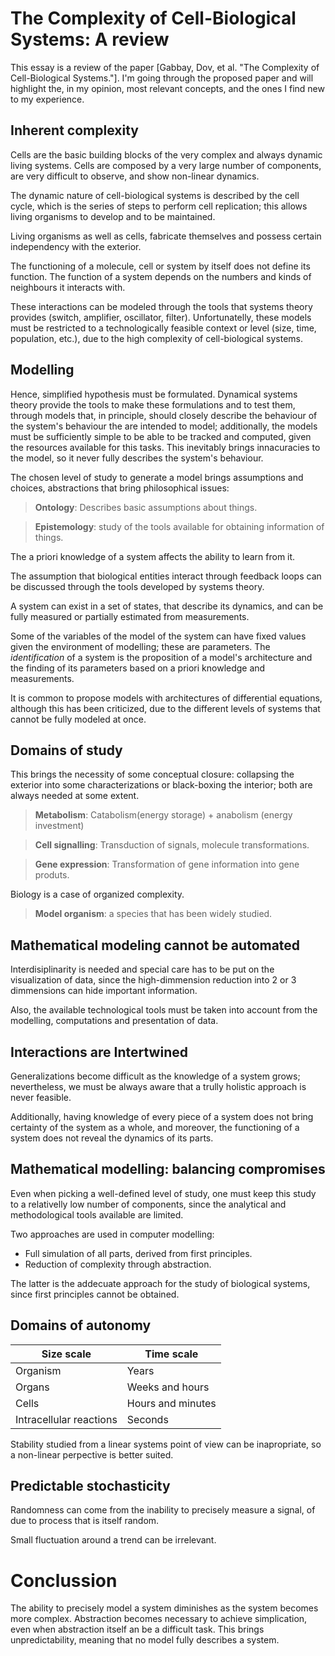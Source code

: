 

# The Complexity of Cell-Biological Systems: A review

This essay is a review of the paper [Gabbay, Dov, et al. "The Complexity of Cell-Biological Systems."]. I'm going through the proposed paper and will highlight the, in my opinion, most relevant concepts, and the ones I find new to my experience.

## Inherent complexity

Cells are the basic building blocks of the very complex and always dynamic living systems. Cells are composed by a very large number of components, are very difficult to observe, and show non-linear dynamics.

The dynamic nature of cell-biological systems is described by the cell cycle, which is the series of steps to perform cell replication; this allows living organisms to develop and to be maintained.

Living organisms as well as cells, fabricate themselves and possess certain independency with the exterior.

The functioning of a molecule, cell or system by itself does not define its function. The function of a system depends on the numbers and kinds of neighbours it interacts with.

These interactions can be modeled through the tools that systems theory provides (switch, amplifier, oscillator, filter). Unfortunatelly, these models must be restricted to a technologically feasible context or level (size, time, population, etc.), due to the high complexity of cell-biological systems. 



## Modelling

Hence, simplified hypothesis must be formulated. Dynamical systems theory provide the tools to make these formulations and to test them, through models that, in principle, should closely describe the behaviour of the system's behaviour the are intended to model; additionally, the models must be sufficiently simple to be able to be tracked and computed, given the resources available for this tasks. This inevitably brings innacuracies to the model, so it never fully describes the system's behaviour. 

The chosen level of study to generate a model brings assumptions and choices, abstractions that bring philosophical issues:

> **Ontology**: Describes basic assumptions about things. 

>  **Epistemology**:  study of the tools available for obtaining information of things. 

The a priori knowledge of a system affects the ability to learn from it.

 The assumption that biological entities interact through feedback loops can be discussed through the tools developed by systems theory.

A system can exist in a set of states, that describe its dynamics, and can be fully measured or partially estimated from measurements. 

Some of the variables of the model of the system can have fixed values given the environment of modelling; these are parameters. The *identification* of a system is the proposition of a model's architecture and the finding of its parameters based on a priori knowledge and measurements.

It is common to propose models with architectures of differential equations, although this has been criticized, due to the different levels of systems that cannot be fully modeled at once.

## Domains of study

This brings the necessity of some conceptual closure: collapsing the exterior into some characterizations or black-boxing the interior; both are always needed at some extent. 


> **Metabolism**: Catabolism(energy storage) + anabolism (energy investment)

> **Cell signalling**: Transduction of signals, molecule transformations.

> **Gene expression**:  Transformation of gene information into gene produts.

Biology is a case of organized complexity.

> **Model organism**:  a species that has been widely studied.

## Mathematical modeling cannot be automated

Interdisiplinarity is needed and special care has to be put on the visualization of data, since the high-dimmension reduction into 2 or 3 dimmensions can hide important information.

Also, the available technological tools must be taken into account from the modelling, computations and presentation of data.

## Interactions are Intertwined

Generalizations become difficult as the knowledge of a system grows; nevertheless, we must be always aware that a trully holistic approach is never feasible. 

Additionally, having knowledge of every piece of a system does not bring certainty of the system as a whole, and moreover, the functioning of a system does not reveal the dynamics of its parts.



## Mathematical modelling: balancing compromises

Even when picking a well-defined level of study, one must keep this study to a relativelly low number of components, since the analytical and methodological tools available are limited.

Two approaches are used in computer modelling:

 - Full simulation of all parts, derived from first principles.
  - Reduction of complexity through abstraction.


The latter is the addecuate approach for the study of biological systems, since first principles cannot be obtained.


## Domains of autonomy

| Size scale | Time scale  |
|---------| ---- |
| Organism | Years |
|  Organs |  Weeks and hours |
| Cells |  Hours and minutes
| Intracellular reactions | Seconds 

Stability studied from a linear systems point of view can be inapropriate, so a non-linear perpective is better suited.

## Predictable stochasticity

Randomness can come from the inability to precisely measure a signal, of due to process that is itself random.
  
Small fluctuation around a trend can be irrelevant.

# Conclussion

The ability to precisely model a system diminishes as the system becomes more complex. Abstraction becomes necessary to achieve simplication, even when abstraction itself an be a difficult task. This brings unpredictability, meaning that no model fully describes a system.
